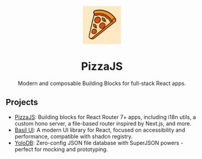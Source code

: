 <p align="center">
  <img src="https://github.com/pizzajsdev/pizzajs/blob/main/logo.png?raw=true" alt="PizzaJS logo" width="100" height="100">
</p>

<h1 align="center">PizzaJS</h1>

<p align="center">
Modern and composable Building Blocks for full-stack React apps.
</p>

## Projects

- [PizzaJS](https://github.com/pizzajsdev/pizzajs): Building blocks for React Router 7+ apps, including i18n utils, a custom hono server, a file-based router inspired by Next.js, and more.
- [Basil UI](https://pizzajs.dev/basil-ui): A modern UI library for React, focused on accessibility and performance, compatible with shadcn registry.
- [YoloDB](https://github.com/pizzajsdev/yolodb): Zero-config JSON file database with SuperJSON powers - perfect for mocking and prototyping.
